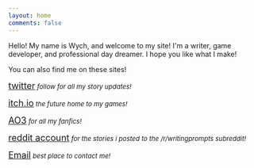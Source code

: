```yaml
---
layout: home
comments: false
---
```


Hello! My name is Wych, and welcome to my site! I'm a writer, game developer, and professional day dreamer. I hope you like what I make!




You can also find me on these sites!

<i class="fa fa-twitter fa-1x fa-fw"></i> <font size="+1"><a href="https://twitter.com/wychwitch">twitter</a></font> <font size="-1"><i>follow for all my story updates!</i></font>

<i class="fa fa-gamepad fa-1x fa-fw"></i> <font size="+1"><a href="https://wychwitch.itch.io">itch.io</a></font> <font size="-1"><i>the future home to my games!</i></font>

<i class="fa fa-pencil fa-1x fa-fw"></i><font size="+1"><a href="https://archiveofourown.org/users/WychWitch">AO3</a></font> <font size="-1"><i>for all my fanfics!</i></font>

<i class="fa fa-reddit-alien fa-1x fa-fw"></i> <font size="+1"><a href="https://www.reddit.com/user/WychWitch/">reddit account</a></font> <font size="-1"><i>for the stories i posted to the /r/writingprompts subreddit!</i></font>

<i class="fa fa-envelope-o fa-1x main-list-item-icon"></i><font size="+1"><a href="mailto:wychwitchcraft@gmail.com"> Email</a></font> <font size="-1"><i>best place to contact me!</i></font>
